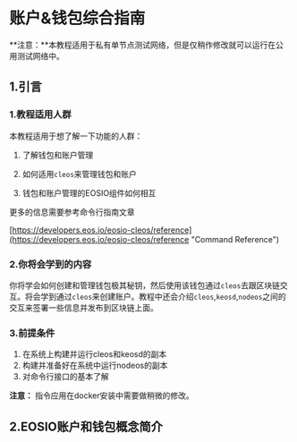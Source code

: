 # 账户&钱包综合指南

**注意：**本教程适用于私有单节点测试网络，但是仅稍作修改就可以运行在公用测试网络中。

## 1.引言

### 1.教程适用人群

本教程适用于想了解一下功能的人群：

1. 了解钱包和账户管理

2. 如何适用`cleos`来管理钱包和账户

3. 钱包和账户管理的EOSIO组件如何相互

更多的信息需要参考命令行指南文章

[https://developers.eos.io/eosio-cleos/reference](https://developers.eos.io/eosio-cleos/reference "Command Reference")

### 2.你将会学到的内容

你将学会如何创建和管理钱包极其秘钥，然后使用该钱包通过`cleos`去跟区块链交互。将会学到通过`cleos`来创建账户。教程中还会介绍`cleos`,`keosd`,`nodeos`之间的交互来签署一些信息并发布到区块链上面。

### 3.前提条件

1. 在系统上构建并运行cleos和keosd的副本
2. 构建并准备好在系统中运行nodeos的副本
3. 对命令行接口的基本了解

**注意：** 指令应用在docker安装中需要做稍微的修改。

## 2.EOSIO账户和钱包概念简介

